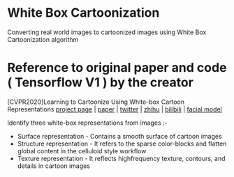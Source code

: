 # White Box Cartoonization 
Converting real world images to cartoonized images using White Box Cartoonization algorithm

# Reference to original paper and code ( Tensorflow V1 ) by the creator
[CVPR2020]Learning to Cartoonize Using White-box Cartoon Representations
[project page](https://systemerrorwang.github.io/White-box-Cartoonization/) |   [paper](https://github.com/SystemErrorWang/White-box-Cartoonization/blob/master/paper/06791.pdf) |   [twitter](https://twitter.com/IlIIlIIIllIllII/status/1243108510423896065) |   [zhihu](https://zhuanlan.zhihu.com/p/117422157) |   [bilibili](https://www.bilibili.com/video/av56708333) |  [facial model](https://github.com/SystemErrorWang/FacialCartoonization)

Identify three white-box representations from images :-
- Surface representation - Contains a smooth surface of cartoon images
- Structure representation - It refers to the sparse color-blocks and flatten global content in the celluloid style workflow
- Texture representation - It reflects highfrequency texture, contours, and details in cartoon images
